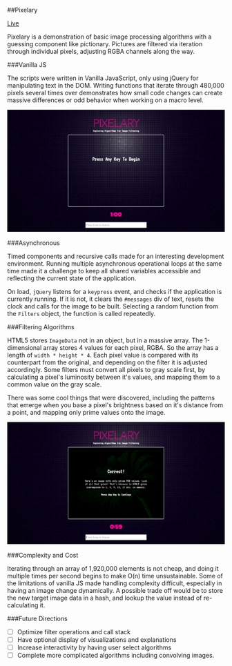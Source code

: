 ##Pixelary

[Live](https://nvizzutti.github.io/pixelary)

Pixelary is a demonstration of basic image processing algorithms with a guessing component like pictionary. Pictures are filtered via iteration through individual pixels, adjusting RGBA channels along the way.

###Vanilla JS

The scripts were written in Vanilla JavaScript, only using jQuery for manipulating text in the DOM. Writing functions that iterate through 480,000 pixels several times over demonstrates how small code changes can create massive differences or odd behavior when working on a macro level.

![home](images/pixelary.png)

###Asynchronous

Timed components and recursive calls made for an interesting development environment. Running multiple asynchronous operational loops at the same time made it a challenge to keep all shared variables accessible and reflecting the current state of the application.

On load, `jQuery` listens for a `keypress` event, and checks if the application is currently running. If it is not, it clears the `#messages` div of text, resets the clock and calls for the image to be built. Selecting a random function from the `Filters` object, the function is called repeatedly.

###Filtering Algorithms

HTML5 stores `ImageData` not in an object, but in a massive array. The 1-dimensional array stores 4 values for each pixel, RGBA. So the array has a length of `width * height * 4`. Each pixel value is compared with its counterpart from the original, and depending on the filter it is adjusted accordingly. Some filters must convert all pixels to gray scale first, by calculating a pixel's luminosity between it's values, and mapping them to a common value on the gray scale.

There was some cool things that were discovered, including the patterns that emerge when you base a pixel's brightness based on it's distance from a point, and mapping only prime values onto the image.

![home](images/pixelary2.png)

###Complexity and Cost

Iterating through an array of 1,920,000 elements is not cheap, and doing it multiple times per second begins to make O(n) time unsustainable. Some of the limitations of vanilla JS made handling complexity difficult, especially in having an image change dynamically. A possible trade off would be to store the new target image data in a hash, and lookup the value instead of re-calculating it.

###Future Directions

- [ ] Optimize filter operations and call stack
- [ ] Have optional display of visualizations and explanations
- [ ] Increase interactivity by having user select algorithms
- [ ] Complete more complicated algorithms including convolving images.
